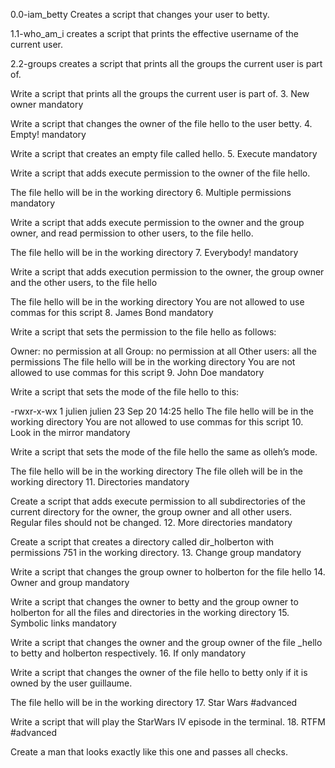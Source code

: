 0.0-iam_betty Creates a script that changes your user to betty.

1.1-who_am_i creates a script that prints the effective username of the current user.


2.2-groups creates a script that prints all the groups the current user is part of.

Write a script that prints all the groups the current user is part of.
3. New owner mandatory

Write a script that changes the owner of the file hello to the user betty.
4. Empty! mandatory

Write a script that creates an empty file called hello.
5. Execute mandatory

Write a script that adds execute permission to the owner of the file hello.

The file hello will be in the working directory
6. Multiple permissions mandatory

Write a script that adds execute permission to the owner and the group owner, and read permission to other users, to the file hello.

The file hello will be in the working directory
7. Everybody! mandatory

Write a script that adds execution permission to the owner, the group owner and the other users, to the file hello

The file hello will be in the working directory
You are not allowed to use commas for this script
8. James Bond mandatory

Write a script that sets the permission to the file hello as follows:

Owner: no permission at all
Group: no permission at all
Other users: all the permissions
The file hello will be in the working directory You are not allowed to use commas for this script
9. John Doe mandatory

Write a script that sets the mode of the file hello to this:

-rwxr-x-wx 1 julien julien 23 Sep 20 14:25 hello
The file hello will be in the working directory
You are not allowed to use commas for this script
10. Look in the mirror mandatory

Write a script that sets the mode of the file hello the same as olleh’s mode.

The file hello will be in the working directory
The file olleh will be in the working directory
11. Directories mandatory

Create a script that adds execute permission to all subdirectories of the current directory for the owner, the group owner and all other users. Regular files should not be changed.
12. More directories mandatory

Create a script that creates a directory called dir_holberton with permissions 751 in the working directory.
13. Change group mandatory

Write a script that changes the group owner to holberton for the file hello
14. Owner and group mandatory

Write a script that changes the owner to betty and the group owner to holberton for all the files and directories in the working directory
15. Symbolic links mandatory

Write a script that changes the owner and the group owner of the file _hello to betty and holberton respectively.
16. If only mandatory

Write a script that changes the owner of the file hello to betty only if it is owned by the user guillaume.

The file hello will be in the working directory
17. Star Wars #advanced

Write a script that will play the StarWars IV episode in the terminal.
18. RTFM #advanced

Create a man that looks exactly like this one and passes all checks.
